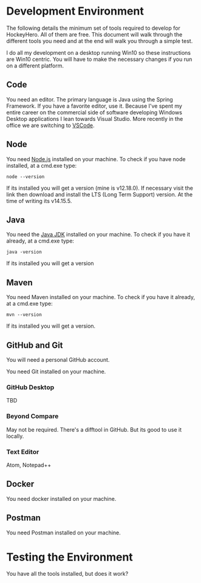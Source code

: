 # Development Environment

The following details the minimum set of tools required to develop for HockeyHero. All of them are free. This document will walk through the different tools you need and at the end will walk you through a simple test. 

I do all my development on a desktop running Win10 so these instructions are Win10 centric. You will have to make the necessary changes if you run on a different platform. 

## Code

You need an editor. The primary language is Java using the Spring Framework. If you have a favorite editor, use it. Because I've spent my entire career on the commercial side of software developing Windows Desktop applications I lean towards Visual Studio. More recently in the office we are switching to [VSCode](https://code.visualstudio.com/).  

## Node

You need [Node.js](https://nodejs.org/en/) installed on your machine.  To check if you have node installed, at a cmd.exe type:

`node --version`

If its installed you will get a version (mine is v12.18.0). If necessary visit the link then download and install the LTS (Long Term Support) version. At the time of writing its v14.15.5. 

## Java

You need the [Java JDK](https://www.java.com/en/download/help/download_options.html) installed on your machine. To check if you have it already, at a cmd.exe type: 

`java -version`

If its installed you will get a version

## Maven

You need Maven installed on your machine. To check if you have it already, at a cmd.exe type: 

`mvn --version`

If its installed you will get a version. 

## GitHub and Git

You will need a personal GitHub account. 

You need Git installed on your machine. 

### GitHub Desktop

TBD

### Beyond Compare

May not be required. There's a difftool in GitHub. But its good to use it locally. 

### Text Editor

Atom, Notepad++

## Docker

You need docker installed on your machine. 

## Postman

You need Postman installed on your machine. 

# Testing the Environment

You have all the tools installed, but does it work? 